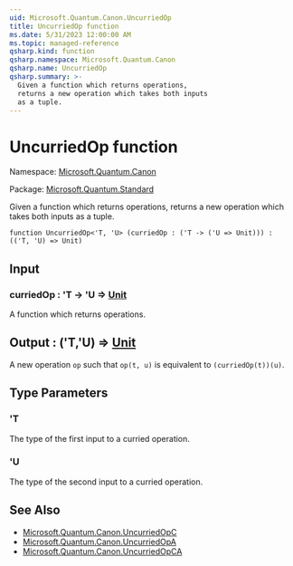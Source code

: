 ```yaml
---
uid: Microsoft.Quantum.Canon.UncurriedOp
title: UncurriedOp function
ms.date: 5/31/2023 12:00:00 AM
ms.topic: managed-reference
qsharp.kind: function
qsharp.namespace: Microsoft.Quantum.Canon
qsharp.name: UncurriedOp
qsharp.summary: >-
  Given a function which returns operations,
  returns a new operation which takes both inputs
  as a tuple.
---
```


# UncurriedOp function

Namespace: [Microsoft.Quantum.Canon](xref:Microsoft.Quantum.Canon)

Package: [Microsoft.Quantum.Standard](https://nuget.org/packages/Microsoft.Quantum.Standard)


Given a function which returns operations,returns a new operation which takes both inputsas a tuple.

```qsharp
function UncurriedOp<'T, 'U> (curriedOp : ('T -> ('U => Unit))) : (('T, 'U) => Unit)
```


## Input

### curriedOp : 'T -> 'U => [Unit](xref:microsoft.quantum.qsharp.valueliterals#unit-literal) 

A function which returns operations.



## Output : ('T,'U) => [Unit](xref:microsoft.quantum.qsharp.valueliterals#unit-literal) 

A new operation `op` such that `op(t, u)` is equivalentto `(curriedOp(t))(u)`.

## Type Parameters

### 'T

The type of the first input to a curried operation.
### 'U

The type of the second input to a curried operation.

## See Also

- [Microsoft.Quantum.Canon.UncurriedOpC](xref:Microsoft.Quantum.Canon.UncurriedOpC)
- [Microsoft.Quantum.Canon.UncurriedOpA](xref:Microsoft.Quantum.Canon.UncurriedOpA)
- [Microsoft.Quantum.Canon.UncurriedOpCA](xref:Microsoft.Quantum.Canon.UncurriedOpCA)